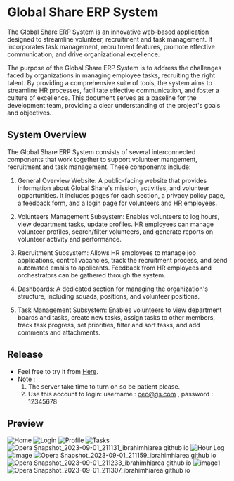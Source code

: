 # Global Share ERP System

The Global Share ERP System is an innovative web-based application designed to streamline volunteer, recruitment and task management. It incorporates task management, recruitment features, promote effective communication, and drive organizational excellence.

The purpose of the Global Share ERP System is to address the challenges faced by organizations in managing employee tasks, recruiting the right talent. By providing a comprehensive suite of tools, the system aims to streamline HR processes, facilitate effective communication, and foster a culture of excellence. This document serves as a baseline for the development team, providing a clear understanding of the project's goals and objectives.

## System Overview
The Global Share ERP System consists of several interconnected components that work together to support volunteer mangement, recruitment and task management. These components include:

1. General Overview Website: A public-facing website that provides information about Global Share's mission, activities, and volunteer opportunities. It includes pages for each section, a privacy policy page, a feedback form, and a login page for volunteers and HR employees.

2. Volunteers Management Subsystem: Enables volunteers to log hours, view department tasks, update profiles. HR employees can manage volunteer profiles, search/filter volunteers, and generate reports on volunteer activity and performance.

3. Recruitment Subsystem: Allows HR employees to manage job applications, control vacancies, track the recruitment process, and send automated emails to applicants. Feedback from HR employees and orchestrators can be gathered through the system.

4. Dashboards: A dedicated section for managing the organization's structure, including squads, positions, and volunteer positions.

5. Task Management Subsystem: Enables volunteers to view department boards and tasks, create new tasks, assign tasks to other members, track task progress, set priorities, filter and sort tasks, and add comments and attachments.


## Release
- Feel free to try it from [Here](https://twfek-ajeneh.github.io/Global-Share-ERP/).
- Note : 
    1. The server take time to turn on so be patient please.
    2. Use this account to login: username : ceo@gs.com , password : 12345678 

## Preview
![Home](https://github.com/IbrahimHiarea/Global-Share/assets/92629738/0acbe6cb-7097-4a00-b96e-65fc1479c7fe)
![Login](https://github.com/IbrahimHiarea/Global-Share/assets/92629738/e7508fa0-c27d-4556-ac07-1ee80cace384)
![Profile](https://github.com/IbrahimHiarea/Global-Share/assets/92629738/c817d752-1228-45f7-aead-1c730c999079)
![Tasks](https://github.com/IbrahimHiarea/Global-Share/assets/92629738/d5dd70b6-7bff-4243-b635-18c6af7f0e99)
![Opera Snapshot_2023-09-01_211131_ibrahimhiarea github io](https://github.com/Twfek-Ajeneh/Global-Share-ERP/assets/92256265/d3bf2fbd-54fd-480b-bd7f-401463ee9ce1)
![Hour Log](https://github.com/IbrahimHiarea/Global-Share/assets/92629738/2ecde88e-28c2-4b61-967a-9bad9144ec31)
![image](https://github.com/Twfek-Ajeneh/Global-Share-ERP/assets/92256265/0f95208e-2f0c-4605-b851-584c277875eb)
![Opera Snapshot_2023-09-01_211159_ibrahimhiarea github io](https://github.com/Twfek-Ajeneh/Global-Share-ERP/assets/92256265/3ff05785-3ace-461c-9ad2-3a201486e82f)
![Opera Snapshot_2023-09-01_211233_ibrahimhiarea github io](https://github.com/Twfek-Ajeneh/Global-Share-ERP/assets/92256265/97f1ed9d-8fec-4609-8b9d-940b15893af8)
![image1](https://github.com/Twfek-Ajeneh/Global-Share-ERP/assets/92256265/78f394d5-d7aa-44f1-8351-f9861f91559f)
![Opera Snapshot_2023-09-01_211307_ibrahimhiarea github io](https://github.com/Twfek-Ajeneh/Global-Share-ERP/assets/92256265/e408601e-d2c5-486f-861d-92f7cce0ce58)

